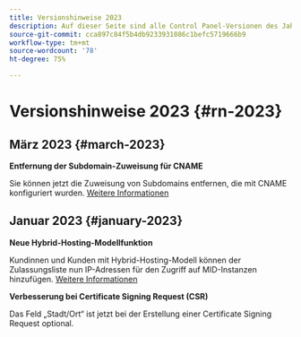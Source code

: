 ```yaml
---
title: Versionshinweise 2023
description: Auf dieser Seite sind alle Control Panel-Versionen des Jahres 2023 aufgelistet.
source-git-commit: cca897c84f5b4db9233931086c1befc5719666b9
workflow-type: tm+mt
source-wordcount: '78'
ht-degree: 75%

---
```


# Versionshinweise 2023 {#rn-2023}

## März 2023 {#march-2023}

**Entfernung der Subdomain-Zuweisung für CNAME**

Sie können jetzt die Zuweisung von Subdomains entfernen, die mit CNAME konfiguriert wurden. [Weitere Informationen](../subdomains-certificates/using/remove-delegated-subdomains.md)

## Januar 2023 {#january-2023}

**Neue Hybrid-Hosting-Modellfunktion**

Kundinnen und Kunden mit Hybrid-Hosting-Modell können der Zulassungsliste nun IP-Adressen für den Zugriff auf MID-Instanzen hinzufügen. [Weitere Informationen](../instances-settings/using/ip-allow-listing-instance-access.md)

**Verbesserung bei Certificate Signing Request (CSR)**

Das Feld „Stadt/Ort“ ist jetzt bei der Erstellung einer Certificate Signing Request optional.
